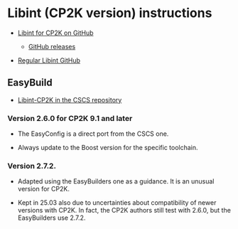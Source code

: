 # Libint (CP2K version) instructions

-   [Libint for CP2K on GitHub](https://github.com/cp2k/libint-cp2k)

    -   [GitHub releases](https://github.com/cp2k/libint-cp2k/releases)

-   [Regular Libint GitHub](https://github.com/evaleev/libint)


## EasyBuild

-   [Libint-CP2K in the CSCS repository](https://github.com/eth-cscs/production/tree/master/easybuild/easyconfigs/l/Libint-CP2K)


### Version 2.6.0 for CP2K 9.1 and later

-   The EasyConfig is a direct port from the CSCS one.
  
-   Always update to the Boost version for the specific toolchain.


### Version 2.7.2.

-   Adapted using the EasyBuilders one as a guidance. It is an unusual version
    for CP2K.
    
-   Kept in 25.03 also due to uncertainties about compatibility of newer versions with
    CP2K. In fact, the CP2K authors still test with 2.6.0, but the EasyBuilders use
    2.7.2.
